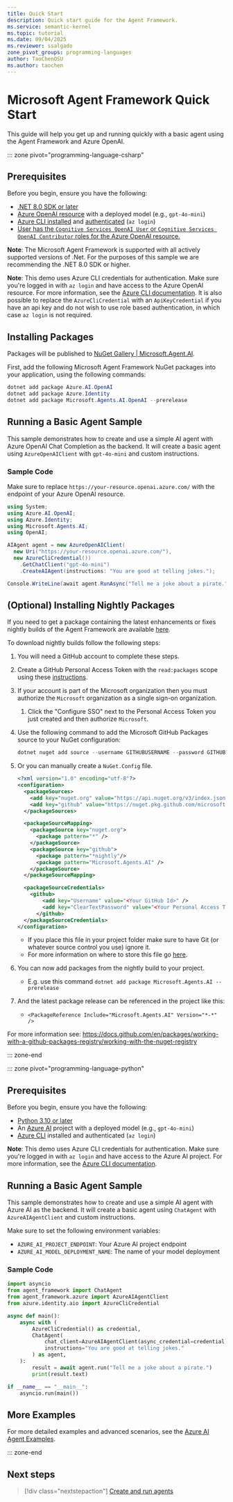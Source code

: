```yaml
---
title: Quick Start
description: Quick start guide for the Agent Framework.
ms.service: semantic-kernel
ms.topic: tutorial
ms.date: 09/04/2025
ms.reviewer: ssalgado
zone_pivot_groups: programming-languages
author: TaoChenOSU
ms.author: taochen
---
```


# Microsoft Agent Framework Quick Start

This guide will help you get up and running quickly with a basic agent using the Agent Framework and Azure OpenAI.

::: zone pivot="programming-language-csharp"

## Prerequisites

Before you begin, ensure you have the following:

- [.NET 8.0 SDK or later](https://dotnet.microsoft.com/download)
- [Azure OpenAI resource](/azure/ai-foundry/openai/how-to/create-resource) with a deployed model (e.g., `gpt-4o-mini`)
- [Azure CLI installed](/cli/azure/install-azure-cli) and [authenticated](/cli/azure/authenticate-azure-cli) (`az login`)
- [User has the `Cognitive Services OpenAI User` or `Cognitive Services OpenAI Contributor` roles for the Azure OpenAI resource.](/azure/ai-foundry/openai/how-to/role-based-access-control)

**Note**: The Microsoft Agent Framework is supported with all actively supported versions of .Net. For the purposes of this sample we are recommending the .NET 8.0 SDK or higher.

**Note**: This demo uses Azure CLI credentials for authentication. Make sure you're logged in with `az login` and have access to the Azure OpenAI resource. For more information, see the [Azure CLI documentation](/cli/azure/authenticate-azure-cli-interactively). It is also possible to replace the `AzureCliCredential` with an `ApiKeyCredential` if you
have an api key and do not wish to use role based authentication, in which case `az login` is not required.

## Installing Packages

Packages will be published to [NuGet Gallery | Microsoft.Agent.AI](https://www.nuget.org/packages/Microsoft.Agent.AI). 

First, add the following Microsoft Agent Framework NuGet packages into your application, using the following commands:

```powershell
dotnet add package Azure.AI.OpenAI
dotnet add package Azure.Identity
dotnet add package Microsoft.Agents.AI.OpenAI --prerelease
```

## Running a Basic Agent Sample

This sample demonstrates how to create and use a simple AI agent with Azure OpenAI Chat Completion as the backend. It will create a basic agent using `AzureOpenAIClient` with `gpt-4o-mini` and custom instructions.

### Sample Code

Make sure to replace `https://your-resource.openai.azure.com/` with the endpoint of your Azure OpenAI resource.

```csharp
using System;
using Azure.AI.OpenAI;
using Azure.Identity;
using Microsoft.Agents.AI;
using OpenAI;

AIAgent agent = new AzureOpenAIClient(
  new Uri("https://your-resource.openai.azure.com/"),
  new AzureCliCredential())
    .GetChatClient("gpt-4o-mini")
    .CreateAIAgent(instructions: "You are good at telling jokes.");

Console.WriteLine(await agent.RunAsync("Tell me a joke about a pirate."));
```

## (Optional) Installing Nightly Packages

If you need to get a package containing the latest enhancements or fixes nightly builds of the Agent Framework are available [here](https://github.com/orgs/microsoft/packages?repo_name=agent-framework).

To download nightly builds follow the following steps:

1. You will need a GitHub account to complete these steps.
1. Create a GitHub Personal Access Token with the `read:packages` scope using these [instructions](https://docs.github.com/en/authentication/keeping-your-account-and-data-secure/managing-your-personal-access-tokens#creating-a-personal-access-token-classic).
1. If your account is part of the Microsoft organization then you must authorize the `Microsoft` organization as a single sign-on organization.
    1. Click the "Configure SSO" next to the Personal Access Token you just created and then authorize `Microsoft`.
1. Use the following command to add the Microsoft GitHub Packages source to your NuGet configuration:

    ```powershell
    dotnet nuget add source --username GITHUBUSERNAME --password GITHUBPERSONALACCESSTOKEN --store-password-in-clear-text --name GitHubMicrosoft "https://nuget.pkg.github.com/microsoft/index.json"
    ```

1. Or you can manually create a `NuGet.Config` file.

    ```xml
    <?xml version="1.0" encoding="utf-8"?>
    <configuration>
      <packageSources>
        <add key="nuget.org" value="https://api.nuget.org/v3/index.json" protocolVersion="3" />
        <add key="github" value="https://nuget.pkg.github.com/microsoft/index.json" />
      </packageSources>
    
      <packageSourceMapping>
        <packageSource key="nuget.org">
          <package pattern="*" />
        </packageSource>
        <packageSource key="github">
          <package pattern="*nightly"/>
          <package pattern="Microsoft.Agents.AI" />
        </packageSource>
      </packageSourceMapping>
    
      <packageSourceCredentials>
        <github>
            <add key="Username" value="<Your GitHub Id>" />
            <add key="ClearTextPassword" value="<Your Personal Access Token>" />
          </github>
      </packageSourceCredentials>
    </configuration>
    ```

    * If you place this file in your project folder make sure to have Git (or whatever source control you use) ignore it.
    * For more information on where to store this file go [here](/nuget/reference/nuget-config-file).
1. You can now add packages from the nightly build to your project.
    * E.g. use this command `dotnet add package Microsoft.Agents.AI --prerelease`
1. And the latest package release can be referenced in the project like this:
    * `<PackageReference Include="Microsoft.Agents.AI" Version="*-*" />`

For more information see: <https://docs.github.com/en/packages/working-with-a-github-packages-registry/working-with-the-nuget-registry>

::: zone-end

::: zone pivot="programming-language-python"

## Prerequisites

Before you begin, ensure you have the following:

- [Python 3.10 or later](https://www.python.org/downloads/)
- An [Azure AI](/azure/ai-foundry/) project with a deployed model (e.g., `gpt-4o-mini`)
- [Azure CLI](/cli/azure/install-azure-cli) installed and authenticated (`az login`)

**Note**: This demo uses Azure CLI credentials for authentication. Make sure you're logged in with `az login` and have access to the Azure AI project. For more information, see the [Azure CLI documentation](/cli/azure/authenticate-azure-cli-interactively).

## Running a Basic Agent Sample

This sample demonstrates how to create and use a simple AI agent with Azure AI as the backend. It will create a basic agent using `ChatAgent` with `AzureAIAgentClient` and custom instructions.

Make sure to set the following environment variables:
- `AZURE_AI_PROJECT_ENDPOINT`: Your Azure AI project endpoint
- `AZURE_AI_MODEL_DEPLOYMENT_NAME`: The name of your model deployment


### Sample Code

```python
import asyncio
from agent_framework import ChatAgent
from agent_framework.azure import AzureAIAgentClient
from azure.identity.aio import AzureCliCredential

async def main():
    async with (
        AzureCliCredential() as credential,
        ChatAgent(
            chat_client=AzureAIAgentClient(async_credential=credential),
            instructions="You are good at telling jokes."
        ) as agent,
    ):
        result = await agent.run("Tell me a joke about a pirate.")
        print(result.text)

if __name__ == "__main__":
    asyncio.run(main())
```

## More Examples

For more detailed examples and advanced scenarios, see the [Azure AI Agent Examples](https://github.com/microsoft/agent-framework/blob/main/python/samples/getting_started/agents/azure_ai/README.md).


::: zone-end

## Next steps

> [!div class="nextstepaction"]
> [Create and run agents](./agents/run-agent.md)
